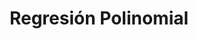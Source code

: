 ---
slug: regresion-polinomica
title: Regresión Polinomial
content: [
	{slug: "", title: ""},
]
navigation: [
	{
		side: left,
		title: "Regresión Linear",
		link: "regresion-linear"
	},
	{
		side: right,
		title: "Regresión Ridge y Lasso",
		link: "regresion-ridge-y-lasso"
	}
]
---